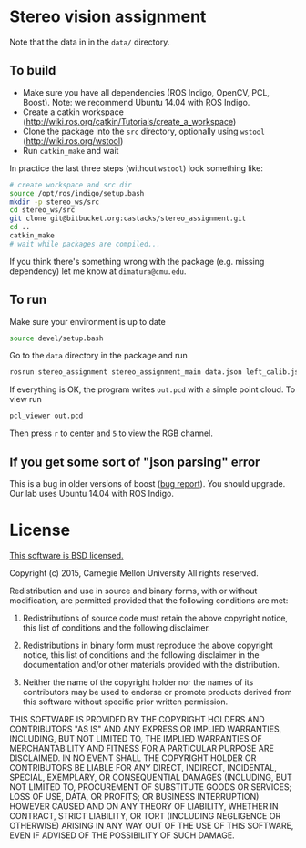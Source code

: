 # Stereo vision assignment

Note that the data in in the `data/` directory.

## To build

- Make sure you have all dependencies (ROS Indigo, OpenCV, PCL, Boost). Note: we recommend Ubuntu 14.04 with ROS Indigo.
- Create a catkin workspace (http://wiki.ros.org/catkin/Tutorials/create_a_workspace)
- Clone the package into the `src` directory, optionally using `wstool` (http://wiki.ros.org/wstool)
- Run `catkin_make` and wait

In practice the last three steps (without `wstool`) look something like:

```bash
# create workspace and src dir
source /opt/ros/indigo/setup.bash
mkdir -p stereo_ws/src
cd stereo_ws/src
git clone git@bitbucket.org:castacks/stereo_assignment.git
cd ..
catkin_make
# wait while packages are compiled...
```

If you think there's something wrong with the package (e.g. missing dependency)
let me know at `dimatura@cmu.edu`.

## To run

Make sure your environment is up to date
```sh
source devel/setup.bash
```

Go to the `data` directory in the package and run
```sh
rosrun stereo_assignment stereo_assignment_main data.json left_calib.json right_calib.json
```

If everything is OK, the program writes `out.pcd` with a simple point cloud. To view run
```sh
pcl_viewer out.pcd
```

Then press `r` to center and `5` to view the RGB channel.

## If you get some sort of "json parsing" error

This is a bug in older versions of boost ([bug
report](https://svn.boost.org/trac/boost/ticket/4387)). You should upgrade.
Our lab uses Ubuntu 14.04 with ROS Indigo.

# License #

[This software is BSD licensed.](http://opensource.org/licenses/BSD-3-Clause)

Copyright (c) 2015, Carnegie Mellon University
All rights reserved.

Redistribution and use in source and binary forms, with or without modification, are permitted provided that the following conditions are met:

1. Redistributions of source code must retain the above copyright notice, this list of conditions and the following disclaimer.

2. Redistributions in binary form must reproduce the above copyright notice, this list of conditions and the following disclaimer in the documentation and/or other materials provided with the distribution.

3. Neither the name of the copyright holder nor the names of its contributors may be used to endorse or promote products derived from this software without specific prior written permission.

THIS SOFTWARE IS PROVIDED BY THE COPYRIGHT HOLDERS AND CONTRIBUTORS "AS IS" AND ANY EXPRESS OR IMPLIED WARRANTIES, INCLUDING, BUT NOT LIMITED TO, THE IMPLIED WARRANTIES OF MERCHANTABILITY AND FITNESS FOR A PARTICULAR PURPOSE ARE DISCLAIMED. IN NO EVENT SHALL THE COPYRIGHT HOLDER OR CONTRIBUTORS BE LIABLE FOR ANY DIRECT, INDIRECT, INCIDENTAL, SPECIAL, EXEMPLARY, OR CONSEQUENTIAL DAMAGES (INCLUDING, BUT NOT LIMITED TO, PROCUREMENT OF SUBSTITUTE GOODS OR SERVICES; LOSS OF USE, DATA, OR PROFITS; OR BUSINESS INTERRUPTION) HOWEVER CAUSED AND ON ANY THEORY OF LIABILITY, WHETHER IN CONTRACT, STRICT LIABILITY, OR TORT (INCLUDING NEGLIGENCE OR OTHERWISE) ARISING IN ANY WAY OUT OF THE USE OF THIS SOFTWARE, EVEN IF ADVISED OF THE POSSIBILITY OF SUCH DAMAGE.